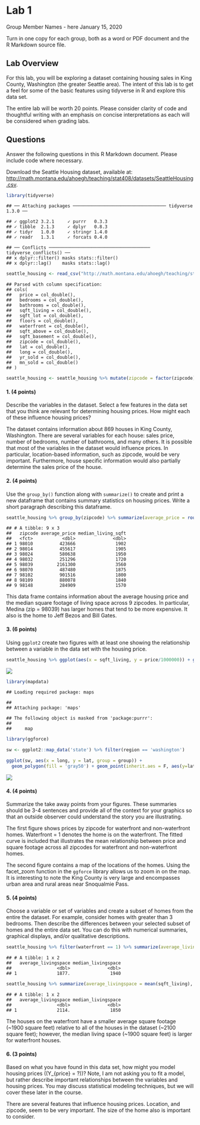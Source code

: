 Lab 1
================
Group Member Names - here
January 15, 2020

Turn in one copy for each group, both as a word or PDF document and the
R Markdown source file.

## Lab Overview

For this lab, you will be exploring a dataset containing housing sales
in King County, Washington (the greater Seattle area). The intent of
this lab is to get a feel for some of the basic features using tidyverse
in R and explore this data set.

The entire lab will be worth 20 points. Please consider clarity of code
and thoughtful writing with an emphasis on concise interpretations as
each will be considered when grading labs.

## Questions

Answer the following questions in this R Markdown document. Please
include code where necessary.

Download the Seattle Housing dataset, available at:
<http://math.montana.edu/ahoegh/teaching/stat408/datasets/SeattleHousing.csv>.

``` r
library(tidyverse)
```

    ## ── Attaching packages ─────────────────────────────────── tidyverse 1.3.0 ──

    ## ✓ ggplot2 3.2.1     ✓ purrr   0.3.3
    ## ✓ tibble  2.1.3     ✓ dplyr   0.8.3
    ## ✓ tidyr   1.0.0     ✓ stringr 1.4.0
    ## ✓ readr   1.3.1     ✓ forcats 0.4.0

    ## ── Conflicts ────────────────────────────────────── tidyverse_conflicts() ──
    ## x dplyr::filter() masks stats::filter()
    ## x dplyr::lag()    masks stats::lag()

``` r
seattle_housing <- read_csv("http://math.montana.edu/ahoegh/teaching/stat408/datasets/SeattleHousing.csv")
```

    ## Parsed with column specification:
    ## cols(
    ##   price = col_double(),
    ##   bedrooms = col_double(),
    ##   bathrooms = col_double(),
    ##   sqft_living = col_double(),
    ##   sqft_lot = col_double(),
    ##   floors = col_double(),
    ##   waterfront = col_double(),
    ##   sqft_above = col_double(),
    ##   sqft_basement = col_double(),
    ##   zipcode = col_double(),
    ##   lat = col_double(),
    ##   long = col_double(),
    ##   yr_sold = col_double(),
    ##   mn_sold = col_double()
    ## )

``` r
seattle_housing <- seattle_housing %>% mutate(zipcode = factor(zipcode))
```

#### 1\. (4 points)

Describe the variables in the dataset. Select a few features in the data
set that you think are relevant for determining housing prices. How
might each of these influence housing prices?

The dataset contains information about 869 houses in King County,
Washington. There are several variables for each house: sales price,
number of bedrooms, number of bathrooms, and many others. It is possible
that most of the variables in the dataset would influence prices. In
particular, location-based information, such as zipcode, would be very
important. Furthermore, house specific information would also partially
determine the sales price of the house.

#### 2\. (4 points)

Use the `group_by()` function along with `summarize()` to create and
print a new dataframe that contains summary statistics on housing
prices. Write a short paragraph describing this
dataframe.

``` r
seattle_housing %>% group_by(zipcode) %>% summarize(average_price = round(mean(price)), median_living_sqft = median(sqft_living) )
```

    ## # A tibble: 9 x 3
    ##   zipcode average_price median_living_sqft
    ##   <fct>           <dbl>              <dbl>
    ## 1 98010          423666               1902
    ## 2 98014          455617               1905
    ## 3 98024          580638               1950
    ## 4 98032          251296               1720
    ## 5 98039         2161300               3560
    ## 6 98070          487480               1875
    ## 7 98102          901516               1800
    ## 8 98109          880078               1840
    ## 9 98148          284909               1570

This data frame contains information about the average housing price and
the median square footage of living space across 9 zipcodes. In
particular, Medina (zip = 98039) has larger homes that tend to be more
expensive. It also is the home to Jeff Bezos and Bill Gates.

#### 3\. (6 points)

Using `ggplot2` create two figures with at least one showing the
relationship between a variable in the data set with the housing
price.

``` r
seattle_housing %>% ggplot(aes(x = sqft_living, y = price/1000000)) + geom_point(aes(color = zipcode)) + geom_smooth(method = 'loess') + facet_wrap(.~waterfront) + ylab('Price (millions of dollars)') + xlab('Living Space (square feet)') + ggtitle('Price for homes in King County Washington')
```

![](Lab1_files/figure-gfm/unnamed-chunk-2-1.png)<!-- -->

``` r
library(mapdata)
```

    ## Loading required package: maps

    ## 
    ## Attaching package: 'maps'

    ## The following object is masked from 'package:purrr':
    ## 
    ##     map

``` r
library(ggforce)

sw <- ggplot2::map_data('state') %>% filter(region == 'washington')

ggplot(sw, aes(x = long, y = lat, group = group)) +
  geom_polygon(fill = 'gray50') + geom_point(inherit.aes = F, aes(y=lat, x = long, color = price), data = seattle_housing) + facet_zoom(xlim = c(-122.5,-121), ylim = c(47.25,47.75))
```

![](Lab1_files/figure-gfm/unnamed-chunk-2-2.png)<!-- -->

#### 4\. (4 points)

Summarize the take away points from your figures. These summaries should
be 3-4 sentences and provide all of the context for your graphics so
that an outside observer could understand the story you are
illustrating.

The first figure shows prices by zipcode for waterfront and
non-waterfront homes. Waterfront = 1 denotes the home is on the
waterfront. The fitted curve is included that illustrates the mean
relationship between price and square footage across all zipcodes for
waterfront and non-waterfront homes.

The second figure contains a map of the locations of the homes. Using
the facet\_zoom function in the `ggforce` library allows us to zoom in
on the map. It is interesting to note the King County is very large and
encompasses urban area and rural areas near Snoqualmie Pass.

#### 5\. (4 points)

Choose a variable or set of variables and create a subset of homes from
the entire the dataset. For example, consider homes with greater than 3
bedrooms. Then describe the differences between your selected subset of
homes and the entire data set. You can do this with numerical summaries,
graphical displays, and/or qualitative
descriptions.

``` r
seattle_housing %>% filter(waterfront == 1) %>% summarize(average_livingspace = mean(sqft_living), median_livingspace = median(sqft_living))
```

    ## # A tibble: 1 x 2
    ##   average_livingspace median_livingspace
    ##                 <dbl>              <dbl>
    ## 1               1877.               1940

``` r
seattle_housing %>% summarize(average_livingspace = mean(sqft_living), median_livingspace = median(sqft_living))
```

    ## # A tibble: 1 x 2
    ##   average_livingspace median_livingspace
    ##                 <dbl>              <dbl>
    ## 1               2114.               1850

The houses on the waterfront have a smaller average square footage
(~1900 square feet) relative to all of the houses in the dataset (~2100
square feet); however, the median living space (~1900 square feet) is
larger for waterfront houses.

#### 6\. (3 points)

Based on what you have found in this data set, how might you model
housing prices (\(Y_{price} = ?\))? Note, I am not asking you to fit a
model, but rather describe important relationships between the variables
and housing prices. You may discuss statistical modeling techniques, but
we will cover these later in the course.

There are several features that influence housing prices. Location, and
zipcode, seem to be very important. The size of the home also is
important to consider.
